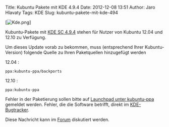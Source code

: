 Title: Kubuntu Pakete mit KDE 4.9.4
Date: 2012-12-08 13:51
Author: Jaro Hlavaty
Tags: KDE
Slug: kubuntu-pakete-mit-kde-494

[![Kde.png](http://wiki.kubuntu-de.org/images/thumb/Kde.png/50px-Kde.png)]


Kubuntu-Pakete mit [KDE SC
4.9.4](http://www.kde.org/announcements/announce-4.9.4.php) stehen für
Nutzer von Kubuntu 12.04 und 12.10 zu Verfügung.


<!--break--><!--break-->

Um dieses Update vorab zu bekommen, muss (entsprechend Ihrer
Kubuntu-Version) folgende Quelle zu Ihren Paketquellen hinzugefügt
werden


12.04 :


``` {.shell}
ppa:kubuntu-ppa/backports
```

12.10 :


``` {.shell}
ppa:kubuntu-ppa
```

Fehler in der Paketierung sollen bitte auf [Launchpad unter
kubuntu-ppa](https://bugs.launchpad.net/kubuntu-ppa) gemeldet werden.
Fehler, die die Software betrifft, direkt im
[KDE-Bugtracker](http://bugs.kde.org/).


Diese Nachricht kann im
[Forum](http://forum.kubuntu-de.org/index.php?board=1.0) diskutiert
werden.




